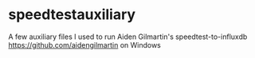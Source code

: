 # speedtestauxiliary
A few auxiliary files I used to run Aiden Gilmartin's speedtest-to-influxdb https://github.com/aidengilmartin on Windows 
